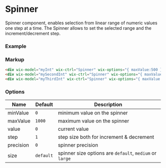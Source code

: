 # Spinner
<!-- Spinner -->

Spinner component, enables selection from linear range of numeric values one step at a time. The Spinner allows to set the selected range and the increment/decrement step.

### Example

<div wix-model="myInt" wix-ctrl="Spinner" wix-options="{ maxValue:500 }" style="margin-bottom:5px"></div>

<div wix-model="mySecondInt" wix-ctrl="Spinner" wix-options="{ maxValue:500, value: 5, size: 'medium' }" style="margin-bottom:5px"></div>

<div wix-model="myThirdInt" wix-ctrl="Spinner" wix-options="{ maxValue:500, value: 10, size: 'large' }"></div>


### Markup
```html
<div wix-model="myInt" wix-ctrl="Spinner" wix-options="{ maxValue:500 }"></div>
<div wix-model="mySecondInt" wix-ctrl="Spinner" wix-options="{ maxValue:500, value: 5, size: 'medium' }"></div>
<div wix-model="myThirdInt" wix-ctrl="Spinner" wix-options="{ maxValue:500, value: 10, size: 'large' }"></div>
```

### Options

Name      | Default   | Description
----------|-----------|------------
minValue  | `0`       | minimum value on the spinner
maxValue  | `1000`    | maximum value on the spinner
value     | `0`       | current value
step      | `1`       | step size both for increment & decrement
precision | `0`       | spinner precision
size      | `default` | spinner size options are `default`, `medium` or `large`